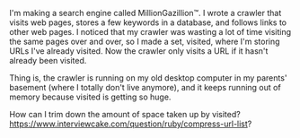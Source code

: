 I'm making a search engine called MillionGazillion™.
I wrote a crawler that visits web pages, stores a few keywords in a database, and follows links to other web pages. I noticed that my crawler was wasting a lot of time visiting the same pages over and over, so I made a set, visited, where I'm storing URLs I've already visited. Now the crawler only visits a URL if it hasn't already been visited.

Thing is, the crawler is running on my old desktop computer in my parents' basement (where I totally don't live anymore), and it keeps running out of memory because visited is getting so huge.

How can I trim down the amount of space taken up by visited?
https://www.interviewcake.com/question/ruby/compress-url-list?
